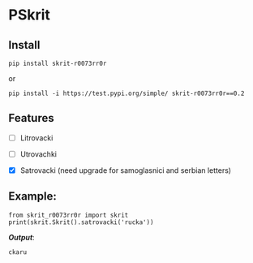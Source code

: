 # PSkrit

## Install

```
pip install skrit-r0073rr0r
``` 

or

```
pip install -i https://test.pypi.org/simple/ skrit-r0073rr0r==0.2
``` 

## Features

- [ ] Litrovacki
- [ ] Utrovachki
- [x] Satrovacki (need upgrade for samoglasnici and serbian letters)


## Example:

```
from skrit_r0073rr0r import skrit
print(skrit.Skrit().satrovacki('rucka'))
```

***Output***:

`` ckaru ``